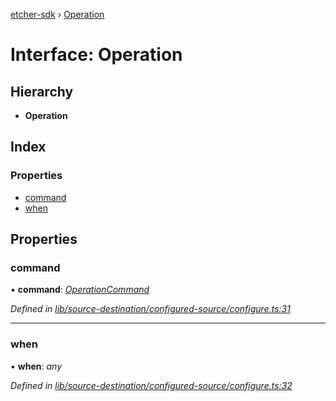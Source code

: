 [etcher-sdk](../README.md) › [Operation](operation.md)

# Interface: Operation

## Hierarchy

* **Operation**

## Index

### Properties

* [command](operation.md#command)
* [when](operation.md#when)

## Properties

###  command

• **command**: *[OperationCommand](../README.md#operationcommand)*

*Defined in [lib/source-destination/configured-source/configure.ts:31](https://github.com/balena-io-modules/etcher-sdk/blob/be777fd/lib/source-destination/configured-source/configure.ts#L31)*

___

###  when

• **when**: *any*

*Defined in [lib/source-destination/configured-source/configure.ts:32](https://github.com/balena-io-modules/etcher-sdk/blob/be777fd/lib/source-destination/configured-source/configure.ts#L32)*
